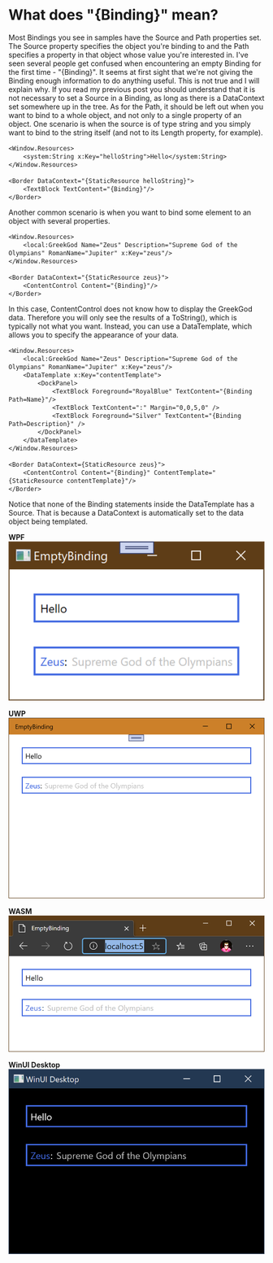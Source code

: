 # What does "{Binding}" mean?

Most Bindings you see in samples have the Source and Path properties set. The Source property specifies the object you're binding to and the Path specifies a property in that object whose value you're interested in. I've seen several people get confused when encountering an empty Binding for the first time - "{Binding}". It seems at first sight that we're not giving the Binding enough information to do anything useful. This is not true and I will explain why. If you read my previous post you should understand that it is not necessary to set a Source in a Binding, as long as there is a DataContext set somewhere up in the tree. As for the Path, it should be left out when you want to bind to a whole object, and not only to a single property of an object. One scenario is when the source is of type string and you simply want to bind to the string itself (and not to its Length property, for example).

	<Window.Resources>
		<system:String x:Key="helloString">Hello</system:String>
	</Window.Resources>
	
	<Border DataContext="{StaticResource helloString}">
		<TextBlock TextContent="{Binding}"/>
	</Border>

Another common scenario is when you want to bind some element to an object with several properties.

	<Window.Resources>
		<local:GreekGod Name="Zeus" Description="Supreme God of the Olympians" RomanName="Jupiter" x:Key="zeus"/>
	</Window.Resources>
	
	<Border DataContext="{StaticResource zeus}">
		<ContentControl Content="{Binding}"/>
	</Border>

In this case, ContentControl does not know how to display the GreekGod data. Therefore you will only see the results of a ToString(), which is typically not what you want. Instead, you can use a DataTemplate, which allows you to specify the appearance of your data.

	<Window.Resources>
		<local:GreekGod Name="Zeus" Description="Supreme God of the Olympians" RomanName="Jupiter" x:Key="zeus"/>
		<DataTemplate x:Key="contentTemplate">
			<DockPanel>
				<TextBlock Foreground="RoyalBlue" TextContent="{Binding Path=Name}"/>
				<TextBlock TextContent=":" Margin="0,0,5,0" />
				<TextBlock Foreground="Silver" TextContent="{Binding Path=Description}" />
			</DockPanel>
		</DataTemplate>
	</Window.Resources>
	
	<Border DataContext={StaticResource zeus}">
		<ContentControl Content="{Binding}" ContentTemplate="{StaticResource contentTemplate}"/>
	</Border>

Notice that none of the Binding statements inside the DataTemplate has a Source. That is because a DataContext is automatically set to the data object being templated.

**WPF**
![](Images/EmptyBinding.png)

**UWP**
![](Images/EmptyBinding-uwp.png)

**WASM**
![](Images/EmptyBinding-wasm.png)

**WinUI Desktop**
![](Images/EmptyBinding-desktop.png)
